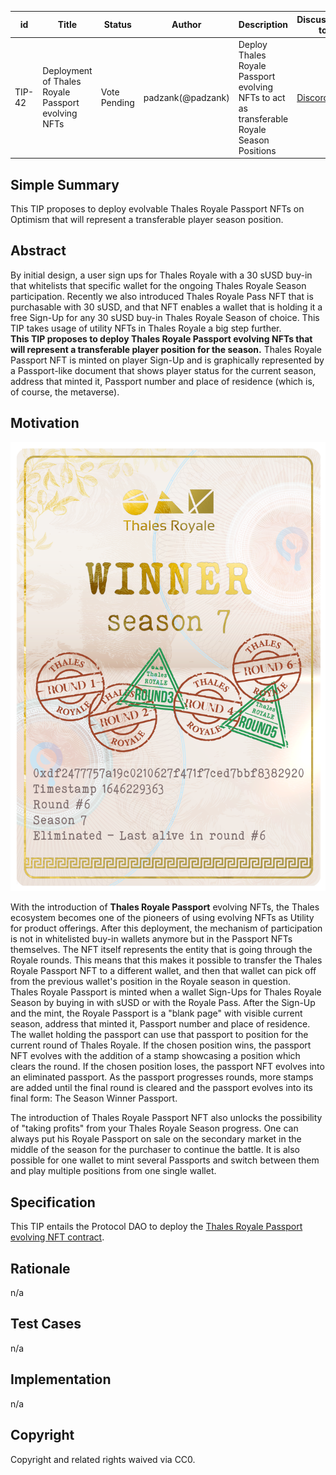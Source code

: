 | id | Title | Status | Author | Description | Discussions to | Created |
| ----------- | ----------- | ----------- | ----------- | ----------- | ----------- | ----------- |
| TIP-42 |  Deployment of Thales Royale Passport evolving NFTs | Vote Pending | padzank(@padzank) | Deploy Thales Royale Passport evolving NFTs to act as transferable Royale Season Positions | [Discord URL](https://discord.gg/hHH7EJf8M5) | 2022-04-09
 
## Simple Summary
 
This TIP proposes to deploy evolvable Thales Royale Passport NFTs on Optimism that will represent a transferable player season position.
 
## Abstract
 
By initial design, a user sign ups for Thales Royale with a 30 sUSD buy-in that whitelists that specific wallet for the ongoing Thales Royale Season participation. Recently we also introduced Thales Royale Pass NFT that is purchasable with 30 sUSD, and that NFT enables a wallet that is holding it a free Sign-Up for any 30 sUSD buy-in Thales Royale Season of choice. This TIP takes usage of utility NFTs in Thales Royale a big step further.  
**This TIP proposes to deploy Thales Royale Passport evolving NFTs that will represent a transferable player position for the season.** Thales Royale Passport NFT is minted on player Sign-Up and is graphically represented by a Passport-like document that shows player status for the current season, address that minted it, Passport number and place of residence (which is, of course, the metaverse).
 
## Motivation
 
![Winner Passport](./images/3.png)
 
 With the introduction of **Thales Royale Passport** evolving NFTs, the Thales ecosystem becomes one of the pioneers of using evolving NFTs as Utility for product offerings. After this deployment, the mechanism of participation is not in whitelisted buy-in wallets anymore but in the Passport NFTs themselves. The NFT itself represents the entity that is going through the Royale rounds. This means that this makes it  possible to transfer the Thales Royale Passport NFT to a different wallet, and then that wallet can pick off from  the previous wallet's position in the Royale season in question.  
 Thales Royale Passport is minted when a wallet Sign-Ups for Thales Royale Season by buying in with sUSD or with the Royale Pass. After the Sign-Up and the mint, the Royale Passport is a "blank page" with visible current season, address that minted it, Passport number and place of residence. The wallet holding the passport can use that passport to position for the current round of Thales Royale.  If the chosen position wins, the passport NFT evolves with the addition of a stamp showcasing a position which clears the round. If the chosen position loses, the passport NFT evolves into an eliminated passport. As the passport progresses rounds, more stamps are added until the final round is cleared and the passport evolves into its final form: The Season Winner Passport.  
 
The introduction of Thales Royale Passport NFT also unlocks the possibility of "taking profits" from your Thales Royale Season progress.  One can always put his Royale Passport on sale on the secondary market in the middle of the season for the purchaser to continue the battle.  It is also possible for one wallet to mint several Passports and switch between them and play multiple positions from one single wallet.  
 
## Specification
 
This TIP entails the Protocol DAO to deploy the [Thales Royale Passport evolving NFT contract](https://github.com/thales-markets/contracts/blob/main/contracts/ThalesRoyale/ThalesRoyalePassport.sol).
 
## Rationale
 
n/a
 
## Test Cases
 
n/a
 
## Implementation
 
n/a
 
## Copyright
 
Copyright and related rights waived via CC0.

